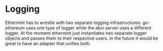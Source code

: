 # Logging

Ethermint has to wrestle with two separate logging infrastructures. go-ethereum uses one type of logger
while the abci server uses a different logger. At the moment ethermint just instantiates two separate 
logger objects and passes them to their respective users. In the future it would be great to have an 
adapter that unifies both.
